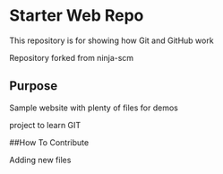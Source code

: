 # Starter Web Repo

This repository is for showing how Git and GitHub work

Repository forked from ninja-scm

## Purpose

Sample website with plenty of files for demos

project to learn GIT


##How To Contribute

Adding new files



